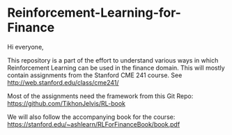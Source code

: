 # Reinforcement-Learning-for-Finance

Hi everyone,

This repository is a part of the effort to understand various ways in which Reinforcement Learning can be used in the finance domain.
This will mostly contain assignments from the Stanford CME 241 course.
See http://web.stanford.edu/class/cme241/

Most of the assignments need the framework from this Git Repo: https://github.com/TikhonJelvis/RL-book

We will also follow the accompanying book for the course: https://stanford.edu/~ashlearn/RLForFinanceBook/book.pdf
